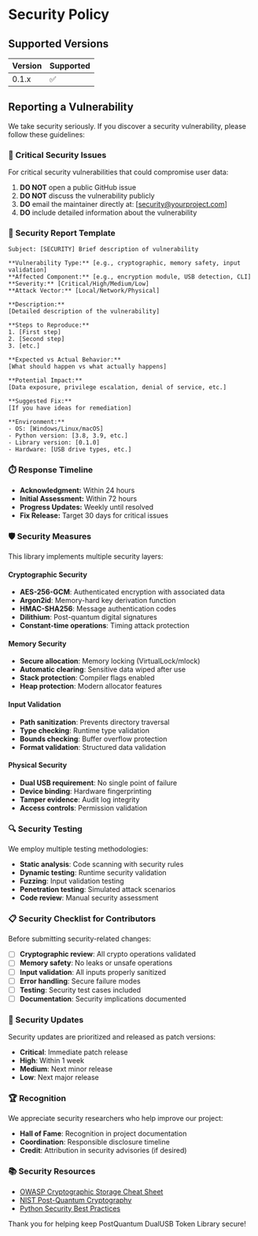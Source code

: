 # Security Policy

## Supported Versions

| Version | Supported          |
| ------- | ------------------ |
| 0.1.x   | :white_check_mark: |

## Reporting a Vulnerability

We take security seriously. If you discover a security vulnerability, please follow these guidelines:

### 🚨 Critical Security Issues

For critical security vulnerabilities that could compromise user data:

1. **DO NOT** open a public GitHub issue
2. **DO NOT** discuss the vulnerability publicly
3. **DO** email the maintainer directly at: [security@yourproject.com]
4. **DO** include detailed information about the vulnerability

### 📧 Security Report Template

```
Subject: [SECURITY] Brief description of vulnerability

**Vulnerability Type:** [e.g., cryptographic, memory safety, input validation]
**Affected Component:** [e.g., encryption module, USB detection, CLI]
**Severity:** [Critical/High/Medium/Low]
**Attack Vector:** [Local/Network/Physical]

**Description:**
[Detailed description of the vulnerability]

**Steps to Reproduce:**
1. [First step]
2. [Second step]
3. [etc.]

**Expected vs Actual Behavior:**
[What should happen vs what actually happens]

**Potential Impact:**
[Data exposure, privilege escalation, denial of service, etc.]

**Suggested Fix:**
[If you have ideas for remediation]

**Environment:**
- OS: [Windows/Linux/macOS]
- Python version: [3.8, 3.9, etc.]
- Library version: [0.1.0]
- Hardware: [USB drive types, etc.]
```

### ⏱️ Response Timeline

- **Acknowledgment:** Within 24 hours
- **Initial Assessment:** Within 72 hours  
- **Progress Updates:** Weekly until resolved
- **Fix Release:** Target 30 days for critical issues

### 🛡️ Security Measures

This library implements multiple security layers:

#### Cryptographic Security
- **AES-256-GCM**: Authenticated encryption with associated data
- **Argon2id**: Memory-hard key derivation function
- **HMAC-SHA256**: Message authentication codes
- **Dilithium**: Post-quantum digital signatures
- **Constant-time operations**: Timing attack protection

#### Memory Security
- **Secure allocation**: Memory locking (VirtualLock/mlock)
- **Automatic clearing**: Sensitive data wiped after use
- **Stack protection**: Compiler flags enabled
- **Heap protection**: Modern allocator features

#### Input Validation
- **Path sanitization**: Prevents directory traversal
- **Type checking**: Runtime type validation
- **Bounds checking**: Buffer overflow protection
- **Format validation**: Structured data validation

#### Physical Security
- **Dual USB requirement**: No single point of failure
- **Device binding**: Hardware fingerprinting
- **Tamper evidence**: Audit log integrity
- **Access controls**: Permission validation

### 🔍 Security Testing

We employ multiple testing methodologies:

- **Static analysis**: Code scanning with security rules
- **Dynamic testing**: Runtime security validation
- **Fuzzing**: Input validation testing
- **Penetration testing**: Simulated attack scenarios
- **Code review**: Manual security assessment

### 📋 Security Checklist for Contributors

Before submitting security-related changes:

- [ ] **Cryptographic review**: All crypto operations validated
- [ ] **Memory safety**: No leaks or unsafe operations
- [ ] **Input validation**: All inputs properly sanitized
- [ ] **Error handling**: Secure failure modes
- [ ] **Testing**: Security test cases included
- [ ] **Documentation**: Security implications documented

### 🚀 Security Updates

Security updates are prioritized and released as patch versions:

- **Critical**: Immediate patch release
- **High**: Within 1 week
- **Medium**: Next minor release
- **Low**: Next major release

### 🏆 Recognition

We appreciate security researchers who help improve our project:

- **Hall of Fame**: Recognition in project documentation
- **Coordination**: Responsible disclosure timeline
- **Credit**: Attribution in security advisories (if desired)

### 📚 Security Resources

- [OWASP Cryptographic Storage Cheat Sheet](https://cheatsheetseries.owasp.org/cheatsheets/Cryptographic_Storage_Cheat_Sheet.html)
- [NIST Post-Quantum Cryptography](https://csrc.nist.gov/Projects/post-quantum-cryptography)
- [Python Security Best Practices](https://python.org/dev/security/)

Thank you for helping keep PostQuantum DualUSB Token Library secure!
